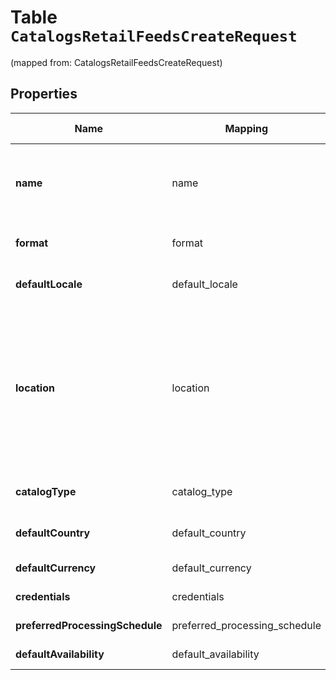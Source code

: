 
# Table `CatalogsRetailFeedsCreateRequest`
(mapped from: CatalogsRetailFeedsCreateRequest)

## Properties
Name | Mapping | SQL Type | Default | Type | Description | Notes
---- | ------- | -------- | ------- | ---- | ----------- | -----
**name** | name | text NOT NULL |  | **kotlin.String** | A human-friendly name associated to a given feed. | 
**format** | format | long NOT NULL |  | [**CatalogsFormat**](CatalogsFormat.md) |  |  [foreignkey]
**defaultLocale** | default_locale | long NOT NULL |  | [**CatalogsFeedsCreateRequestDefaultLocale**](CatalogsFeedsCreateRequestDefaultLocale.md) |  |  [foreignkey]
**location** | location | text NOT NULL |  | **kotlin.String** | The URL where a feed is available for download. This URL is what Pinterest will use to download a feed for processing. | 
**catalogType** | catalog_type | long NOT NULL |  | [**CatalogsType**](CatalogsType.md) |  |  [foreignkey]
**defaultCountry** | default_country | long NOT NULL |  | [**Country**](Country.md) |  |  [foreignkey]
**defaultCurrency** | default_currency | long |  | [**NullableCurrency**](NullableCurrency.md) |  |  [optional] [foreignkey]
**credentials** | credentials | long |  | [**CatalogsFeedCredentials**](CatalogsFeedCredentials.md) |  |  [optional] [foreignkey]
**preferredProcessingSchedule** | preferred_processing_schedule | long |  | [**CatalogsFeedProcessingSchedule**](CatalogsFeedProcessingSchedule.md) |  |  [optional] [foreignkey]
**defaultAvailability** | default_availability | long |  | [**ProductAvailabilityType**](ProductAvailabilityType.md) |  |  [optional] [foreignkey]












